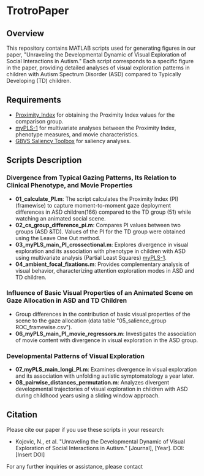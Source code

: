 # TrotroPaper

## Overview

This repository contains MATLAB scripts used for generating figures in our paper, "Unraveling the Developmental Dynamic of Visual Exploration of Social Interactions in Autism." Each script corresponds to a specific figure in the paper, providing detailed analyses of visual exploration patterns in children with Autism Spectrum Disorder (ASD) compared to Typically Developing (TD) children.

## Requirements

- [Proximity_Index](https://github.com/nadakojovic/Proximity_Index) for obtaining the Proximity Index values for the comparison group.
- [myPLS-1](https://github.com/valkebets/myPLS-1) for multivariate analyses between the Proximity Index, phenotype measures, and movie characteristics.
- [GBVS Saliency Toolbox](http://www.animaclock.com/harel/share/gbvs.php) for saliency analyses.

## Scripts Description

### Divergence from Typical Gazing Patterns, Its Relation to Clinical Phenotype, and Movie Properties
- **01_calculate_PI.m**: The script calculates the Proximity Index (PI) (framewise) to capture moment-to-moment gaze deployment differences in ASD children(166) compared to the TD group (51) while watching an animated social scene.
- **02_cs_group_difference_pi.m**: Compares PI values between two groups (ASD &TD). Values of the PI for the TD group were obtained using the Leave One Out method. 
- **03_myPLS_main_PI_crossectional.m**: Explores divergence in visual exploration and its association with phenotype in children with ASD using multivariate analysis (Partial Least Squares) [myPLS-1](https://github.com/valkebets/myPLS-1).
- **04_ambient_focal_fixations.m**: Provides complementary analysis of visual behavior, characterizing attention exploration modes in ASD and TD children.

### Influence of Basic Visual Properties of an Animated Scene on Gaze Allocation in ASD and TD Children
- Group differences in the contribution of basic visual properties of the scene to the gaze allocation (data table "05_salience_group ROC_framewise.csv"). 
- **06_myPLS_main_PI_movie_regressors.m**: Investigates the association of movie content with divergence in visual exploration in the ASD group.

### Developmental Patterns of Visual Exploration

- **07_myPLS_main_longi_PI.m**: Examines divergence in visual exploration and its association with unfolding autistic symptomatology a year later.
- **08_pairwise_distances_permutation.m**: Analyzes divergent developmental trajectories of visual exploration in children with ASD during childhood years using a sliding window approach.

## Citation

Please cite our paper if you use these scripts in your research:

- Kojovic, N., et al. "Unraveling the Developmental Dynamic of Visual Exploration of Social Interactions in Autism." [Journal], [Year]. DOI: [Insert DOI]

For any further inquiries or assistance, please contact 
